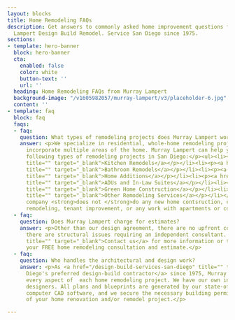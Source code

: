 ```yaml
---
layout: blocks
title: Home Remodeling FAQs
description: Get answers to commonly asked home improvement questions from Murray
  Lampert Design Build Remodel. Service San Diego since 1975.
sections:
- template: hero-banner
  block: hero-banner
  cta:
    enabled: false
    color: white
    button-text: ''
    url: ''
  heading: Home Remodeling FAQs from Murray Lampert
  background-image: "/v1605982057/murray-lampert/v3/placeholder-6.jpg"
  content: ''
- template: faq
  block: faq
  faqs:
  - faq:
    question: What types of remodeling projects does Murray Lampert work on?
    answer: <p>We specialize in residential, whole-home remodeling projects that
      incorporate multiple areas of the home. Murray Lampert can help you with the
      following types of remodeling projects in San Diego:</p><ul><li><p><a href="/san-diego-kitchen-remodels"
      title="" target="_blank">Kitchen Remodels</a></p></li><li><p><a href="/san-diego-bathroom-remodels"
      title="" target="_blank">Bathroom Remodels</a></p></li><li><p><a href="/san-diego-home-additions"
      title="" target="_blank">Home Additions</a></p></li><li><p><a href="/san-diego-in-law-suites"
      title="" target="_blank">ADUs and In-Law Suites</a></p></li><li><p><a href="/san-diego-green-home-construction"
      title="" target="_blank">Green Home Construction</a></p></li><li><p><a href="/other-remodeling-services"
      title="" target="_blank">Other Remodeling Services</a></p></li></ul><p>Our
      company <strong>does not </strong>do any new home contsruction, commercial
      remodeling, tenant improvement, or any work with apartments or condos.</p>
  - faq:
    question: Does Murray Lampert charge for estimates?
    answer: <p>Other than our design agreement, there are no upfront costs unless
      there are structural issues requiring an independent consultant. <a href="/contact/"
      title="" target="_blank">Contact us</a> for more information or to request
      your FREE home remodeling consultation and estimate.</p>
  - faq:
    question: Who handles the architectural and design work?
    answer: <p>As <a href="/design-build-services-san-diego" title="" target="_blank">San
      Diego's preferred design-build contractor</a> since 1975, Murray Lampert manages
      every aspect of  each home remodeling project. We have our own in-house interior
      designers. All plans and blueprints are generated by our state-of-the-art
      computer CAD software, and we secure the necessary building permits as part
      of your home renovation and/or remodel project.</p>

---
```

